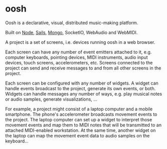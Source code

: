 # oosh

Oosh is a declarative, visual, distributed music-making platform.

Built on [Node](https://nodejs.org/), [Sails](http://sailsjs.org/), [Mongo](https://www.mongodb.com/),
SocketIO, WebAudio and WebMIDI.

A project is a set of screens, i.e. devices running oosh in a web browser.

Each screen can have any number of event emitters attached to it, e.g. computer keyboards, pointing devices, MIDI instruments, audio input devices, touch screens, accelerometers, etc. Screens connected to the project can send and receive messages to and from all other screens in the project.

Each screen can be configured with any number of widgets. A widget can handle events broadcast to the project,
generate its own events, or both. Widgets can handle messages any number of ways, e.g. play musical notes or
audio samples, generate visualizations, ...

For example, a project might consist of a laptop computer and a mobile smartphone. The phone's accelerometer
broadcasts movement events to the project. The laptop computer can set up a widget to interpret those movement
events and map them to MIDI notes that will be transmitted to an attached MIDI-enabled workstation. At the
same time, another widget on the laptop can map the movement event data to audio samples on the keyboard...
